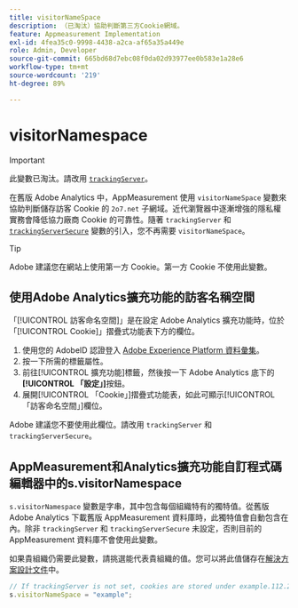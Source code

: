 ```yaml
---
title: visitorNameSpace
description: （已淘汰）協助判斷第三方Cookie網域。
feature: Appmeasurement Implementation
exl-id: 4fea35c0-9998-4438-a2ca-af65a35a449e
role: Admin, Developer
source-git-commit: 665bd68d7ebc08f0da02d93977ee0b583e1a28e6
workflow-type: tm+mt
source-wordcount: '219'
ht-degree: 89%

---
```


# visitorNamespace

>[!IMPORTANT]
>
>此變數已淘汰。請改用 [`trackingServer`](trackingserver.md)。

在舊版 Adobe Analytics 中，AppMeasurement 使用 `visitorNameSpace` 變數來協助判斷儲存訪客 Cookie 的 `2o7.net` 子網域。近代瀏覽器中逐漸增強的隱私權實務會降低協力廠商 Cookie 的可靠性。隨著 `trackingServer` 和 [`trackingServerSecure`](trackingserversecure.md) 變數的引入，您不再需要 `visitorNameSpace`。

>[!TIP]
>
> Adobe 建議您在網站上使用第一方 Cookie。第一方 Cookie 不使用此變數。

## 使用Adobe Analytics擴充功能的訪客名稱空間

「[!UICONTROL 訪客命名空間]」是在設定 Adobe Analytics 擴充功能時，位於「[!UICONTROL Cookie]」摺疊式功能表下方的欄位。

1. 使用您的 AdobeID 認證登入 [Adobe Experience Platform 資料彙集](https://experience.adobe.com/data-collection)。
2. 按一下所需的標籤屬性。
3. 前往[!UICONTROL 擴充功能]標籤，然後按一下 Adobe Analytics 底下的&#x200B;**[!UICONTROL 「設定」]**&#x200B;按鈕。
4. 展開[!UICONTROL 「Cookie」]摺疊式功能表，如此可顯示[!UICONTROL 「訪客命名空間」]欄位。

Adobe 建議您不要使用此欄位。請改用 `trackingServer` 和 `trackingServerSecure`。

## AppMeasurement和Analytics擴充功能自訂程式碼編輯器中的s.visitorNamespace

`s.visitorNamespace` 變數是字串，其中包含每個組織特有的獨特值。從舊版 Adobe Analytics 下載舊版 AppMeasurement 資料庫時，此獨特值會自動包含在內。除非 `trackingServer` 和 `trackingServerSecure` 未設定，否則目前的 AppMeasurement 資料庫不會使用此變數。

如果貴組織仍需要此變數，請挑選能代表貴組織的值。您可以將此值儲存在[解決方案設計文件](../../prepare/solution-design.md)中。

```js
// If trackingServer is not set, cookies are stored under example.112.2o7.net
s.visitorNameSpace = "example";
```
